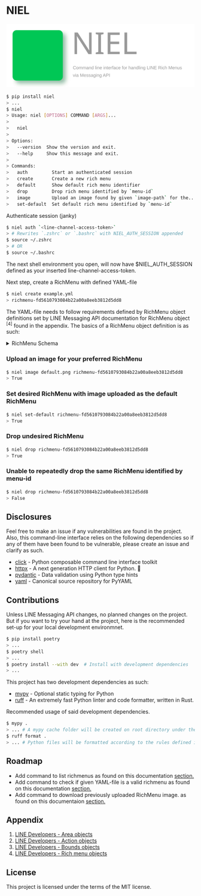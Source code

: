 # NIEL

[![Niel Banner](static/niel-banner.svg)](https://github.com/aekasitt/niel/static/niel-banner.svg)

```sh
$ pip install niel
> ...
$ niel
> Usage: niel [OPTIONS] COMMAND [ARGS]...
>
>   niel
>
> Options:
>   --version  Show the version and exit.
>   --help     Show this message and exit.
>
> Commands:
>   auth         Start an authenticated session
>   create       Create a new rich menu
>   default      Show default rich menu identifier
>   drop         Drop rich menu identified by `menu-id`
>   image        Upload an image found by given `image-path` for the...
>   set-default  Set default rich menu identified by `menu-id`
```

Authenticate session (janky)

```sh
$ niel auth `<line-channel-access-token>`
> # Rewrites `.zshrc` or `.bashrc` with NIEL_AUTH_SESSION appended
$ source ~/.zshrc
> # OR
$ source ~/.bashrc
```

The next shell environment you open, will now have $NIEL_AUTH_SESSION
defined as your inserted line-channel-access-token.

Next step, create a RichMenu with defined YAML-file

```sh
$ niel create example.yml
> richmenu-fd5610793084b22a00a8eeb3812d5dd8
```

The YAML-file needs to follow requirements defined by RichMenu object
definitions set by LINE Messaging API documentation for RichMenu object <sup>[4]</sup>
found in the appendix. The basics of a RichMenu object definition is as such:

<details>
<summary>RichMenu Schema</summary>
```typescript
RichMenu {
  areas: [{
    action: {
      altUri.desktop?: string  // optional; utilized when action is "uri".
      clipboardText?: string  // required when action is "clipboard". (character limit: 1,000)
      data?: string // required when action is "datetimepicker", "postback", or "richmenuswitch". (character limit: 300)
      displayText?: string  // optional; utilized when action is "postback".
      initial?: string // optional; utilized when action is "datetimepicker".
      inputOption?: string  // optional; utilized when action is "postback".
      label?: string  // required when action is "camera", "cameraRoll", or "location".
      max?: string  // optional; utilized when action is "datetimepicker".
      min?: string  // optional; utilized when action is "datetimepicker".
      mode?: "date" | "datetime" | "time"  // required when action is "datetimepicker".
      richMenuAliasId?: string  // required when action is "richmenuswitch". Must be valid RichMenu identifier.
      text?: string  // required when action is "message". (character limit: 300)
      type: "camera"
        | "cameraRoll"
        | "clipboard"
        | "datetimepicker"
        | "location"
        | "message"
        | "postback"
        | "richmenuswitch"
        | "uri"
      uri?: string  // required when action is "uri".
    }
    bounds: {
      height: number
      width: number
      x: number
      y: number
    }
  }]
  size: {
    height: number
    width: number
  }
}
```

See more details on Action objects <sup>[1]</sup>, Area objects <sup>[2]</sup>,
Bounds objects <sup>[3]</sup> and RichMenu objects <sup>[4]</sup> schemas
and criteria under the appendix section.

</details>

### Upload an image for your preferred RichMenu

```sh
$ niel image default.png richmenu-fd5610793084b22a00a8eeb3812d5dd8
> True
```

### Set desired RichMenu with image uploaded as the default RichMenu

```sh
$ niel set-default richmenu-fd5610793084b22a00a8eeb3812d5dd8
> True
```

### Drop undesired RichMenu

```sh
$ niel drop richmenu-fd5610793084b22a00a8eeb3812d5dd8
> True
```

### Unable to repeatedly drop the same RichMenu identified by menu-id

```sh
$ niel drop richmenu-fd5610793084b22a00a8eeb3812d5dd8
> False
```

## Disclosures

Feel free to make an issue if any vulnerabilities are found in the project.
Also, this command-line interface relies on the following dependencies so if any
of them have been found to be vulnerable, please create an issue and clarify
as such.

* [click](https://github.com/pallets/click) - Python composable command line interface toolkit
* [httpx](https://github.com/encode/httpx) - A next generation HTTP client for Python. 🦋
* [pydantic](https://github.com/pydantic/pydantic) - Data validation using Python type hints
* [yaml](https://github.com/yaml/pyyaml) - Canonical source repository for PyYAML

## Contributions

Unless LINE Messaging API changes, no planned changes on the project.
But if you want to try your hand at the project, here is the recommended
set-up for your local development environmnet.

```sh
$ pip install poetry
> ...
$ poetry shell
> ...
$ poetry install --with dev  # Install with development dependencies
> ...
```

This project has two development dependencies as such:

* [mypy](https://github.com/python/mypy) - Optional static typing for Python
* [ruff](https://github.com/astral-sh/ruff) - An extremely fast Python linter and
  code formatter, written in Rust.

Recommended usage of said development dependencies.

```sh
$ mypy .
> ... # A mypy cache folder will be created on root directory under the name `.mypy_cache`
$ ruff format .
> ... # Python files will be formatted according to the rules defined in `pyproject.toml` with cache under `.ruff`
```

## Roadmap

* Add command to list richmenus as found on this documentation [section.](https://developers.line.biz/en/reference/messaging-api/#validate-rich-menu-object)
* Add command to check if given YAML-file is a valid richmenu as found on this documentation [section.](https://developers.line.biz/en/reference/messaging-api/#validate-batch-control-rich-menus-request)
* Add command to download previously uploaded RichMenu image. as found on this documentaion [section.](https://developers.line.biz/en/reference/messaging-api/#download-rich-menu-image)

## Appendix

1. [LINE Developers - Area objects](https://developers.line.biz/en/reference/messaging-api/#area-object)
2. [LINE Developers - Action objects](https://developers.line.biz/en/reference/messaging-api/#action-objects)
3. [LINE Developers - Bounds objects](https://developers.line.biz/en/reference/messaging-api/#bounds-objects)
4. [LINE Developers - Rich menu objects](https://developers.line.biz/en/reference/messaging-api/#rich-menu-object)

## License

This project is licensed under the terms of the MIT license.

